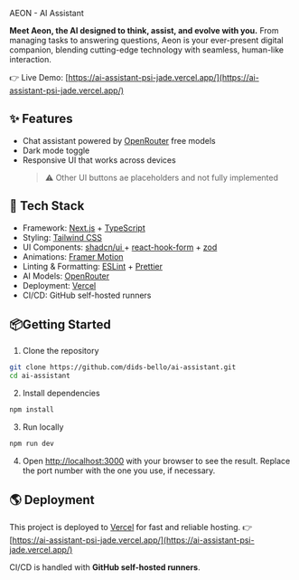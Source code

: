AEON - AI Assistant

**Meet Aeon, the AI designed to think, assist, and evolve with you.**
From managing tasks to answering questions, Aeon is your ever-present digital companion, blending cutting-edge technology with seamless, human-like interaction.

👉 Live Demo: [https://ai-assistant-psi-jade.vercel.app/](https://ai-assistant-psi-jade.vercel.app/)

## ✨ Features

- Chat assistant powered by [OpenRouter](https://openrouter.ai/) free models
- Dark mode toggle
- Responsive UI that works across devices
    > ⚠️ Other UI buttons ae placeholders and not fully implemented

## 🚀 Tech Stack

- Framework: [Next.js](https://nextjs.org/) + [TypeScript](https://www.typescriptlang.org/)
- Styling: [Tailwind CSS](https://tailwindcss.com/)
- UI Components: [shadcn/ui ](https://ui.shadcn.com/) + [react-hook-form](https://react-hook-form.com/) + [zod](https://github.com/colinhacks/zod)
- Animations: [Framer Motion](https://www.framer.com/motion/)
- Linting & Formatting: [ESLint](https://eslint.org/) + [Prettier](https://prettier.io/)
- AI Models: [OpenRouter](https://openrouter.ai/)
- Deployment: [Vercel](https://vercel.com/)
- CI/CD: GitHub self-hosted runners

## 📦Getting Started

1. Clone the repository

```bash
git clone https://github.com/dids-bello/ai-assistant.git
cd ai-assistant
```

2. Install dependencies

```bash
npm install
```

3. Run locally

```bash
npm run dev
```

4. Open [http://localhost:3000](http://localhost:3000) with your browser to see the result. Replace the port number with the one you use, if necessary.

## 🌎 Deployment

This project is deployed to [Vercel](https://vercel.com/) for fast and reliable hosting.
👉 [https://ai-assistant-psi-jade.vercel.app/](https://ai-assistant-psi-jade.vercel.app/)

CI/CD is handled with **GitHub self-hosted runners**.
